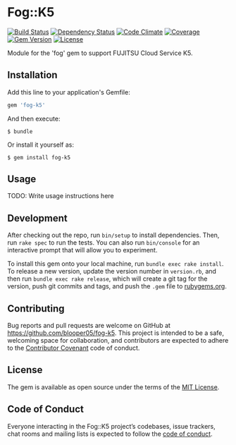 # Fog::K5

[![Build Status](https://img.shields.io/travis/blooper05/fog-k5.svg?longCache=true&style=flat)](https://travis-ci.com/blooper05/fog-k5)
[![Dependency Status](https://img.shields.io/gemnasium/blooper05/fog-k5.svg?longCache=true&style=flat)](https://gemnasium.com/blooper05/fog-k5)
[![Code Climate](https://img.shields.io/codeclimate/maintainability/blooper05/fog-k5.svg?longCache=true&style=flat)](https://codeclimate.com/github/blooper05/fog-k5)
[![Coverage](https://img.shields.io/codeclimate/c/blooper05/fog-k5.svg?longCache=true&style=flat)](https://codeclimate.com/github/blooper05/fog-k5)
[![Gem Version](https://img.shields.io/gem/v/fog-k5.svg?longCache=true&style=flat)](https://rubygems.org/gems/fog-k5)
[![License](https://img.shields.io/github/license/blooper05/fog-k5.svg?longCache=true&style=flat)](https://github.com/blooper05/fog-k5/blob/master/LICENSE)

Module for the 'fog' gem to support FUJITSU Cloud Service K5.

## Installation

Add this line to your application's Gemfile:

```ruby
gem 'fog-k5'
```

And then execute:

    $ bundle

Or install it yourself as:

    $ gem install fog-k5

## Usage

TODO: Write usage instructions here

## Development

After checking out the repo, run `bin/setup` to install dependencies. Then, run `rake spec` to run the tests. You can also run `bin/console` for an interactive prompt that will allow you to experiment.

To install this gem onto your local machine, run `bundle exec rake install`. To release a new version, update the version number in `version.rb`, and then run `bundle exec rake release`, which will create a git tag for the version, push git commits and tags, and push the `.gem` file to [rubygems.org](https://rubygems.org).

## Contributing

Bug reports and pull requests are welcome on GitHub at https://github.com/blooper05/fog-k5. This project is intended to be a safe, welcoming space for collaboration, and contributors are expected to adhere to the [Contributor Covenant](http://contributor-covenant.org) code of conduct.

## License

The gem is available as open source under the terms of the [MIT License](https://opensource.org/licenses/MIT).

## Code of Conduct

Everyone interacting in the Fog::K5 project’s codebases, issue trackers, chat rooms and mailing lists is expected to follow the [code of conduct](https://github.com/blooper05/fog-k5/blob/master/CODE_OF_CONDUCT.md).
